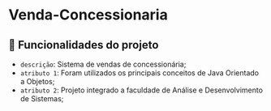 # Venda-Concessionaria


## :hammer: Funcionalidades do projeto

- `descrição`: Sistema de vendas de concessionária;
- `atributo 1`: Foram utilizados os principais conceitos de Java Orientado a Objetos;
- `atributo 2`: Projeto integrado a faculdade de Análise e Desenvolvimento de Sistemas;
